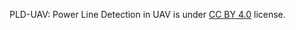PLD-UAV: Power Line Detection in UAV is under [CC BY 4.0](https://creativecommons.org/licenses/by/4.0/legalcode) license.